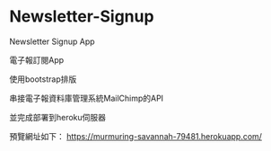 # Newsletter-Signup
Newsletter Signup App

電子報訂閱App

使用bootstrap排版

串接電子報資料庫管理系統MailChimp的API

並完成部署到heroku伺服器

預覽網址如下：
https://murmuring-savannah-79481.herokuapp.com/

